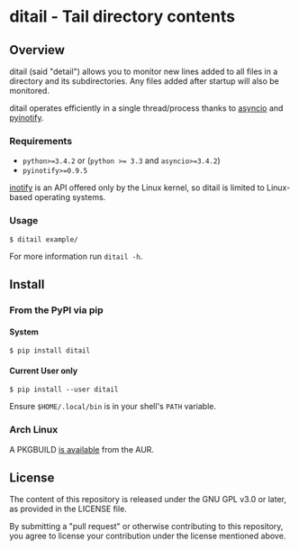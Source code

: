 # ditail - Tail directory contents

## Overview

ditail (said "detail") allows you to monitor new lines added to all files in a directory and its subdirectories. Any files added after startup will also be monitored.

ditail operates efficiently in a single thread/process thanks to [asyncio](https://docs.python.org/3/library/asyncio.html) and [pyinotify](https://pypi.python.org/pypi/pyinotify).

### Requirements

- `python>=3.4.2` or (`python >= 3.3` and `asyncio>=3.4.2`)
- `pyinotify>=0.9.5`

[inotify](http://linux.die.net/man/7/inotify) is an API offered only by the Linux kernel, so ditail is limited to Linux-based operating systems.

### Usage

    $ ditail example/

For more information run `ditail -h`.

## Install

### From the PyPI via pip

#### System

    $ pip install ditail

#### Current User only

    $ pip install --user ditail

Ensure `$HOME/.local/bin` is in your shell's `PATH` variable.

### Arch Linux

A PKGBUILD [is available](https://aur.archlinux.org/packages/ditail) from the AUR.

## License
The content of this repository is released under the GNU GPL v3.0 or later, as provided in the LICENSE file.

By submitting a "pull request" or otherwise contributing to this repository, you agree to license your contribution under the license mentioned above.
